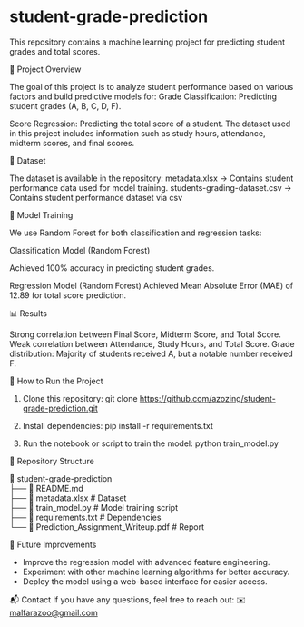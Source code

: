 # student-grade-prediction

This repository contains a machine learning project for predicting student grades and total scores.

📌 Project Overview

The goal of this project is to analyze student performance based on various factors and build predictive models for:
Grade Classification: Predicting student grades (A, B, C, D, F).

Score Regression: Predicting the total score of a student.
The dataset used in this project includes information such as study hours, attendance, midterm scores, and final scores.

📂 Dataset

The dataset is available in the repository:
metadata.xlsx → Contains student performance data used for model training.
students-grading-dataset.csv → Contains student performance dataset via csv

🔧 Model Training

We use Random Forest for both classification and regression tasks:

Classification Model (Random Forest)

Achieved 100% accuracy in predicting student grades.

Regression Model (Random Forest)
Achieved Mean Absolute Error (MAE) of 12.89 for total score prediction.



📊 Results

Strong correlation between Final Score, Midterm Score, and Total Score.
Weak correlation between Attendance, Study Hours, and Total Score.
Grade distribution: Majority of students received A, but a notable number received F.


🚀 How to Run the Project

1. Clone this repository:
git clone https://github.com/azozing/student-grade-prediction.git

2. Install dependencies:
pip install -r requirements.txt

4. Run the notebook or script to train the model:
python train_model.py


📌 Repository Structure

📂 student-grade-prediction  
├── 📄 README.md  
├── 📄 metadata.xlsx  # Dataset  
├── 📄 train_model.py  # Model training script  
├── 📄 requirements.txt  # Dependencies  
└── 📄 Prediction_Assignment_Writeup.pdf  # Report

📌 Future Improvements
- Improve the regression model with advanced feature engineering.
- Experiment with other machine learning algorithms for better accuracy.
- Deploy the model using a web-based interface for easier access.

📬 Contact
If you have any questions, feel free to reach out:
✉️ malfarazoo@gmail.com

